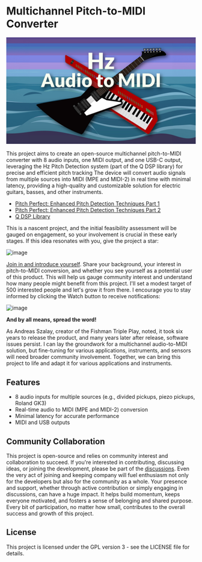 # Multichannel Pitch-to-MIDI Converter

![Hz Pitch to MIDI](https://github.com/cycfi/hz_audio_to_midi/blob/master/docs/images/MIDI_Guitar-16-9.jpg?raw=true)

This project aims to create an open-source multichannel pitch-to-MIDI converter with 8 audio inputs, one MIDI output, and one USB-C output, leveraging the Hz Pitch Detection system (part of the Q DSP library) for precise and efficient pitch tracking The device will convert audio signals from multiple sources into MIDI (MPE and MIDI-2) in real time with minimal latency, providing a high-quality and customizable solution for electric guitars, basses, and other instruments.

- [Pitch Perfect: Enhanced Pitch Detection Techniques Part 1](https://www.cycfi.com/2024/09/pitch-perfect-enhanced-pitch-detection-techniques-part-1/)
- [Pitch Perfect: Enhanced Pitch Detection Techniques Part 2](https://www.cycfi.com/2024/10/pitch-perfect-enhanced-pitch-detection-techniques-part-2/)
- [Q DSP Library](https://github.com/cycfi/q)

This is a nascent project, and the initial feasibility assessment will be gauged on engagement, so your involvement is crucial in these early stages. If this idea resonates with you, give the project a star:

<img width="164" alt="image" src="https://github.com/user-attachments/assets/b9cb3fbb-1a0e-4403-939c-368b0f9cd1cd">

[Join in and introduce yourself](https://github.com/cycfi/hz_audio_to_midi/discussions/2). Share your background, your interest in pitch-to-MIDI conversion, and whether you see yourself as a potential user of this product. This will help us gauge community interest and understand how many people might benefit from this project. I'll set a modest target of 500 interested people and let's grow it from there. I encourage you to stay informed by clicking the Watch button to receive notifications: 

<img width="146" alt="image" src="https://github.com/user-attachments/assets/46ed30ef-df34-4129-aafd-254a7c8be8b1">

**And by all means, spread the word!**

As Andreas Szalay, creator of the Fishman Triple Play, noted, it took six years to release the product, and many years later after release, software issues persist. I can lay the groundwork for a multichannel audio-to-MIDI solution, but fine-tuning for various applications, instruments, and sensors will need broader community involvement. Together, we can bring this project to life and adapt it for various applications and instruments.

## Features
- 8 audio inputs for multiple sources (e.g., divided pickups, piezo pickups, Roland GK3)
- Real-time audio to MIDI (MPE and MIDI-2) conversion
- Minimal latency for accurate performance
- MIDI and USB outputs

## Community Collaboration
This project is open-source and relies on community interest and collaboration to succeed. If you're interested in contributing, discussing ideas, or joining the development, please be part of the [discussions](https://github.com/cycfi/hz_audio_to_midi/discussions). Even the very act of joining and keeping company will fuel enthusiasm not only for the developers but also for the community as a whole. Your presence and support, whether through active contribution or simply engaging in discussions, can have a huge impact. It helps build momentum, keeps everyone motivated, and fosters a sense of belonging and shared purpose. Every bit of participation, no matter how small, contributes to the overall success and growth of this project.


## License
This project is licensed under the GPL version 3 - see the LICENSE file for details.
